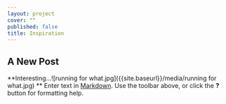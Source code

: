 ```yaml
---
layout: project
cover: ""
published: false
title: Inspiration
---
```


## A New Post 
**Interesting...![running for what.jpg]({{site.baseurl}}/media/running for what.jpg)
**
Enter text in [Markdown](http://daringfireball.net/projects/markdown/). Use the toolbar above, or click the **?** button for formatting help.
